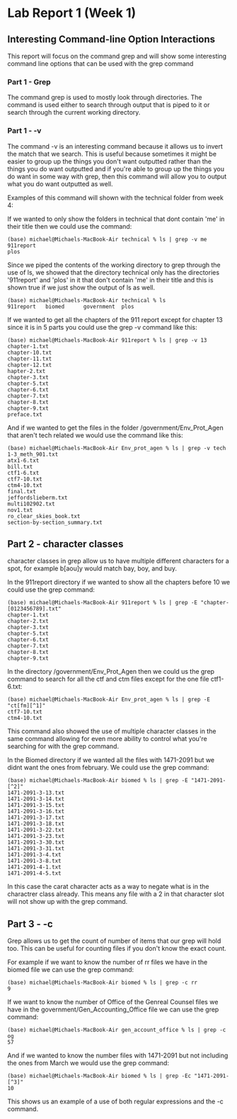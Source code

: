 # Lab Report 1 (Week 1)
## Interesting Command-line Option Interactions

This report will focus on the command grep and will show some interesting command line options that can be used with the grep command

### Part 1 - Grep
The command grep is used to mostly look through directories. The command is used either to search through output that is piped to it or search through the current working directory.

### Part 1 - -v
 The command -v is an interesting command because it allows us to invert the match that we search. This is useful because sometimes it might be easier to group up the things you don't want outputted rather than the things you do want outputted and if you're able to group up the things you do want in some way with grep, then this command will allow you to output what you do want outputted as well.

 Examples of this command will shown with the technical folder from week 4:

 If we wanted to only show the folders in technical that dont contain 'me' in their title then we could use the command:


    (base) michael@Michaels-MacBook-Air technical % ls | grep -v me
    911report
    plos

Since we piped the contents of the working directory to grep through the use of ls, we showed that the directory technical only has the directories '911report' and 'plos' in it that don't contain 'me' in their title and this is shown true if we just show the output of ls as well.

    (base) michael@Michaels-MacBook-Air technical % ls
    911report	biomed		government	plos

If we wanted to get all the chapters of the 911 report except for chapter 13 since it is in 5 parts you could use the grep -v  command like this:

    (base) michael@Michaels-MacBook-Air 911report % ls | grep -v 13
    chapter-1.txt
    chapter-10.txt
    chapter-11.txt
    chapter-12.txt
    hapter-2.txt
    chapter-3.txt
    chapter-5.txt
    chapter-6.txt
    chapter-7.txt
    chapter-8.txt
    chapter-9.txt
    preface.txt 

And if we wanted to get the files in the folder /government/Env_Prot_Agen that aren't tech related we would use the command like this:

    (base) michael@Michaels-MacBook-Air Env_prot_agen % ls | grep -v tech          
    1-3_meth_901.txt
    atx1-6.txt
    bill.txt
    ctf1-6.txt
    ctf7-10.txt
    ctm4-10.txt
    final.txt
    jeffordslieberm.txt
    multi102902.txt
    nov1.txt
    ro_clear_skies_book.txt
    section-by-section_summary.txt

## Part 2 - character classes
character classes in grep allow us to have multiple different characters for a spot, for example b[aou]y would match bay, boy, and buy.

In the 911report directory if we wanted to show all the chapters before 10 we could use the grep command:

    (base) michael@Michaels-MacBook-Air 911report % ls | grep -E "chapter-[0123456789].txt"
    chapter-1.txt
    chapter-2.txt
    chapter-3.txt
    chapter-5.txt
    chapter-6.txt
    chapter-7.txt
    chapter-8.txt
    chapter-9.txt

In the directory /government/Env_Prot_Agen then we could us the grep command to search for all the ctf and ctm files except for the one file ctf1-6.txt:

    (base) michael@Michaels-MacBook-Air Env_prot_agen % ls | grep -E "ct[fm][^1]"
    ctf7-10.txt
    ctm4-10.txt

This command also showed the use of multiple character classes in the same command allowing for even more ability to control what you're searching for with the grep command.

In the Biomed directory if we wanted all the files with 1471-2091 but we didnt want the ones from february. We could use the grep command:

    (base) michael@Michaels-MacBook-Air biomed % ls | grep -E "1471-2091-[^2]"
    1471-2091-3-13.txt
    1471-2091-3-14.txt
    1471-2091-3-15.txt
    1471-2091-3-16.txt
    1471-2091-3-17.txt
    1471-2091-3-18.txt
    1471-2091-3-22.txt
    1471-2091-3-23.txt
    1471-2091-3-30.txt
    1471-2091-3-31.txt
    1471-2091-3-4.txt
    1471-2091-3-8.txt
    1471-2091-4-1.txt
    1471-2091-4-5.txt

In this case the carat character acts as a way to negate what is in the charactrer class already. This means any file with a 2 in that character slot will not show up with the grep command.


## Part 3 - -c
Grep allows us to get the count of number of items that our grep will hold too. This can be useful for counting files if you don't know the exact count.

For example if we want to know the number of rr files we have in the biomed file we can use the grep command:

    (base) michael@Michaels-MacBook-Air biomed % ls | grep -c rr     
    9

If we want to know the number of Office of the Genreal Counsel files we have in the government/Gen_Accounting_Office file we can use the grep command:

    (base) michael@Michaels-MacBook-Air gen_account_office % ls | grep -c og      
    57  

And if we wanted to know the number files with 1471-2091 but not including the ones from March we would use the grep command:

    (base) michael@Michaels-MacBook-Air biomed % ls | grep -Ec "1471-2091-[^3]"
    10
    
This shows us an example of a use of both regular expressions and the -c command.